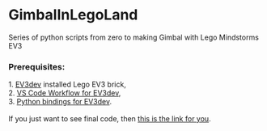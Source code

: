 # GimbalInLegoLand
Series of python scripts from zero to making Gimbal with Lego Mindstorms EV3

<h3>Prerequisites:</h3> 
1. <a href='http://ev3dev.org/'>EV3dev</a> installed Lego EV3 brick,</br>
2. <a href='https://sites.google.com/site/ev3python/the-vs-code-workflow'>VS Code Workflow for EV3dev</a>,</br>
3. <a href='https://python-ev3dev.readthedocs.io/en/stable/index.html'>Python bindings for EV3dev</a>.

</br>
</br>
If you just want to see final code, then <a href='https://github.com/K3tan/GimbalInLegoLand/blob/master/Steadicam_Final_16122018.py'>this is the link for you</a>.



